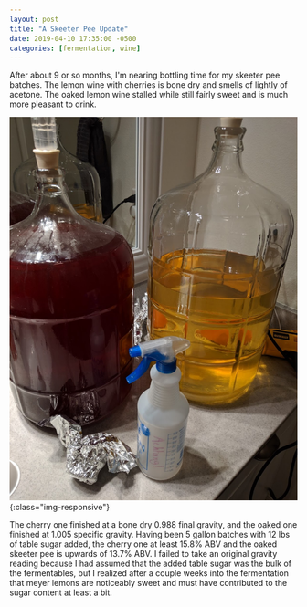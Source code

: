 ```yaml
---
layout: post
title: "A Skeeter Pee Update"
date: 2019-04-10 17:35:00 -0500
categories: [fermentation, wine]
---
```

After about 9 or so months, I'm nearing bottling time for my skeeter pee batches. The lemon wine with cherries is bone dry and smells of lightly of acetone. The oaked lemon wine stalled while still fairly sweet and is much more pleasant to drink.

![skeeter-pee-update](/assets/skeeter_pee/skeeter_pee_01.jpg){:class="img-responsive"}

The cherry one finished at a bone dry 0.988 final gravity, and the oaked one finished at 1.005 specific gravity. Having been 5 gallon batches with 12 lbs of table sugar added, the cherry one at least 15.8% ABV and the oaked skeeter pee is upwards of 13.7% ABV. I failed to take an original gravity reading because I had assumed that the added table sugar was the bulk of the fermentables, but I realized after a couple weeks into the fermentation that meyer lemons are noticeably sweet and must have contributed to the sugar content at least a bit.